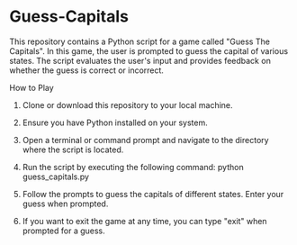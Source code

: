 # Guess-Capitals
This repository contains a Python script for a game called "Guess The Capitals". In this game, the user is prompted to guess the capital of various states. The script evaluates the user's input and provides feedback on whether the guess is correct or incorrect.

How to Play

1) Clone or download this repository to your local machine.

2) Ensure you have Python installed on your system.

3) Open a terminal or command prompt and navigate to the directory where the script is located.

4) Run the script by executing the following command:
python guess_capitals.py

4) Follow the prompts to guess the capitals of different states. Enter your guess when prompted.

5) If you want to exit the game at any time, you can type "exit" when prompted for a guess.
